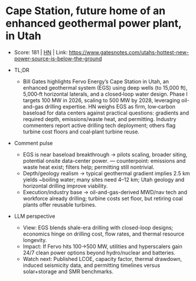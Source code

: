 # Cape Station, future home of an enhanced geothermal power plant, in Utah

- Score: 181 | [HN](https://news.ycombinator.com/item?id=45152569) | Link: https://www.gatesnotes.com/utahs-hottest-new-power-source-is-below-the-ground

- TL;DR
  - Bill Gates highlights Fervo Energy’s Cape Station in Utah, an enhanced geothermal system (EGS) using deep wells (to 15,000 ft), 5,000‑ft horizontal laterals, and a closed‑loop water design. Phase I targets 100 MW in 2026, scaling to 500 MW by 2028, leveraging oil-and-gas drilling expertise. HN weighs EGS as firm, low‑carbon baseload for data centers against practical questions: gradients and required depth, emissions/waste heat, and permitting. Industry commenters report active drilling tech deployment; others flag turbine cost floors and coal‑plant turbine reuse.

- Comment pulse
  - EGS is near baseload breakthrough → pilots scaling, broader siting, potential onsite data-center power. — counterpoint: emissions and waste heat exist; filters help; permitting still nontrivial.
  - Depth/geology realism → typical geothermal gradient implies 2.5 km yields ~boiling water; many sites need 4–12 km; Utah geology and horizontal drilling improve viability.
  - Execution/industry base → oil-and-gas-derived MWD/nav tech and workforce already drilling; turbine costs set floor, but retiring coal plants offer reusable turbines.

- LLM perspective
  - View: EGS blends shale-era drilling with closed-loop designs; economics hinge on drilling cost, flow rates, and thermal resource longevity.
  - Impact: If Fervo hits 100→500 MW, utilities and hyperscalers gain 24/7 clean power options beyond hydro/nuclear and batteries.
  - Watch next: Published LCOE, capacity factor, thermal drawdown, induced seismicity data, and permitting timelines versus solar+storage and SMR benchmarks.
